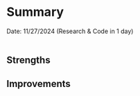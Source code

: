 # Summary
Date: 11/27/2024 (Research & Code in 1 day)
<br>
<br>


## Strengths


## Improvements



